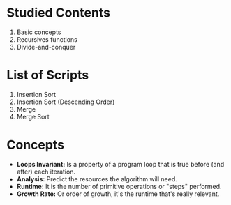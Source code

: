 # Studied Contents

1. Basic concepts
2. Recursives functions
3. Divide-and-conquer


# List of Scripts

1. Insertion Sort
2. Insertion Sort (Descending Order)
3. Merge
3. Merge Sort

# Concepts

- **Loops Invariant:** Is a property of a program loop that is true before (and after) each iteration.
- **Analysis:** Predict the resources the algorithm will need.
- **Runtime:** It is the number of primitive operations or "steps" performed.
- **Growth Rate:** Or order of growth, it's the runtime that's really relevant.
